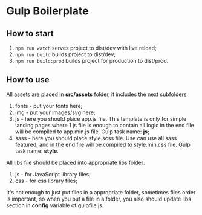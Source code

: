 # Gulp Boilerplate

## How to start

1. ```npm run watch```	 serves project to dist/dev with live reload;
2. ```npm run build```  builds project to dist/dev;
2. ```npm run build:prod```  builds project for production to dist/prod.

## How to use

All assets are placed in **src/assets** folder, it includes the next subfolders:

1. fonts - put your fonts here;
2. img - put your images/svg here;
3. js - here you should place app.js file. This template is only for simple landing pages where 1 js file is enough to contain all logic in the end file will be compiled to app.min.js file. Gulp task name: **js**;
4. sass - here you should place style.scss file. Use can use all sass featured, and in the end file will be compiled to style.min.css file. Gulp task name: **style**.

All libs file should be placed into appropriate libs folder:

1. js - for JavaScript library files;
2. css - for css library files;

It's not enough to just put files in a appropriate folder, sometimes files order is important, so when you put a file in a folder, you also should update libs section in **config** variable of gulpfile.js.
